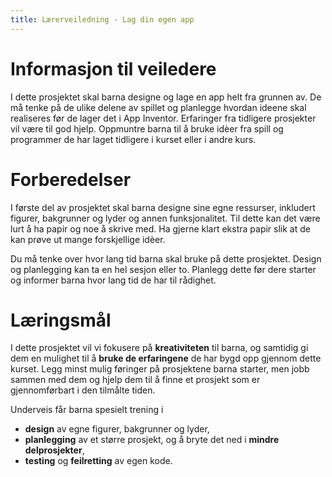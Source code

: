 ```yaml
---
title: Lærerveiledning - Lag din egen app
---
```


# Informasjon til veiledere

I dette prosjektet skal barna designe og lage en app helt fra
grunnen av. De må tenke på de ulike delene av spillet og planlegge
hvordan ideene skal realiseres før de lager det i App Inventor. Erfaringer
fra tidligere prosjekter vil være til god hjelp. Oppmuntre barna til å
bruke idèer fra spill og programmer de har laget tidligere i kurset eller i andre kurs.

# Forberedelser

I første del av prosjektet skal barna designe sine egne ressurser,
inkludert figurer, bakgrunner og lyder og annen funksjonalitet. Til 
dette kan det være lurt å ha papir og noe å skrive med. Ha gjerne 
klart ekstra papir slik at de kan prøve ut mange forskjellige idèer.

Du må tenke over hvor lang tid barna skal bruke på dette prosjektet.
Design og planlegging kan ta en hel sesjon eller to. Planlegg dette
før dere starter og informer barna hvor lang tid de har til rådighet.

# Læringsmål

I dette prosjektet vil vi fokusere på __kreativiteten__ til barna, og
samtidig gi dem en mulighet til å __bruke de erfaringene__ de har bygd
opp gjennom dette kurset. Legg minst mulig føringer på prosjektene
barna starter, men jobb sammen med dem og hjelp dem til å finne et
prosjekt som er gjennomførbart i den tilmålte tiden.

Underveis får barna spesielt trening i

+ __design__ av egne figurer, bakgrunner og lyder,
+ __planlegging__ av et større prosjekt, og å bryte det ned i __mindre
  delprosjekter__,
+ __testing__ og __feilretting__ av egen kode.